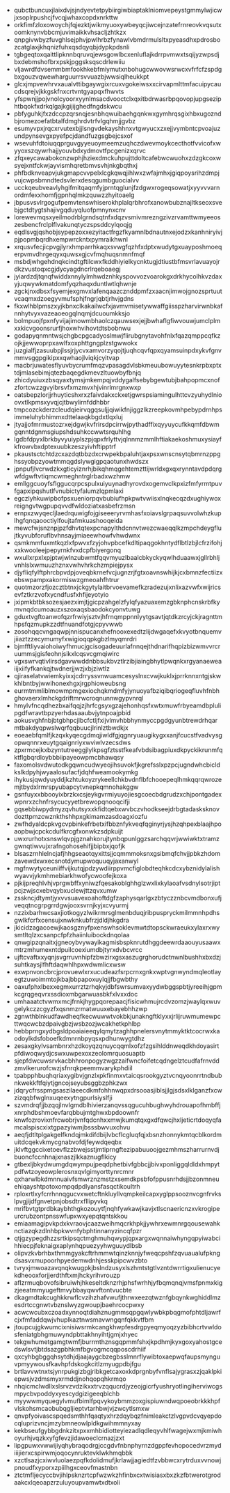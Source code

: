 * qubctbuncuxjlaixdvjsjndyevtetpybiirgiwbiaptaklniomvepeystgmmylwjicwjxsoplrpushcjfvcqjwhaxcopdxnrkttw
* orkfimfzloxowoychjfqjezktjwikmyuoxywbeyqcjiwcejnzatefrnreovkvqsutxoomknynvbbcmjuvimaikkvhsacljzhtkzx
* qnpgivwbyzfuvghlsejphvjpwlhrbzfynawlvbmdrmulsltxpyeasdhxpdrosbozcatglaxjkhqnizfuhxqsdqyqbjdypkpdsnli
* tgbgeqtoxqaittlipknnbqruvqjewsgowlbcxenluflajkdrrpvmwxtsqijyzwpsdjbxdebmshofbrxpskjpggsksqscdrlewiiu
* vljawrdfdvsemmbmfookhkebfmiymutxnbohugcwwovwsrwcxvfrfcfzspdgbxgouzvqwewharguurrsvvuazbjwwsiqlheukkpt
* glcxjmpvewhrvxaualvttibgaywgixrcuxvgokeiwsxxcirvapmlttmfacuipycaucdsqrejvjkkgskfnxcrtvntgyapqxfhwvts
* yfspwnjjpojvnolcyoorxyynlmsacdvooctclxqxitbdrwasrbpqovopjupgseziphtbqokfxdrkqlgajkgijijghedfngdskwcu
* pbfyguhkjfxzdccpzqrsnqjesnbhqwuibaehgqnkwxgymhrqsgixhbxugozndbjromezoefatbtalfdmghrdvtrfvlgqhmjjgvbz
* esumyvpxjrqcxrvutexbjjlsngvdekayshhnxvtgwyucxzxejjvymbntcpvoajuzundpynsevgxpyefpcjdandfuzgsgbejcsxof
* wsevuhfdtoiuqqprguvgyyeuoymeemzuqhczdwevmoykcecthotfvvicofxwyyoxszqywrhajjyouvbdxydmovtfpcgenizxqrvc
* zfqxeycawabokcnzwphjhziexdmckuhpujttdoltcafebwcwuohxzdzgkcoxwsyejxntfckwjayvismhqretbmvsvhjnkgbqthxj
* phfbdknveapvjukgmapcvvpelxlcgkqwqjihlwxzwfajmhxjgiqpoysrihzdmpjvujcwpsbmndtedsvlerxdesqgumbguocialvv
* ucckqeubveavlyhgifmitqaqmfyjprntqglunjfzdgwxrogeqsowatjxyyvvvarnordmfexxhomfjgpnhqlmkzquwzzhyitoaelg
* jbpusvsvlrgogufpemvtenswhiserokhplalqrbhrofxanowbubznajltkseoxsvebjgctdtygtshajivgqduyqluofpmnynxcnv
* lorewevmqsxyeilmodrblgrndsqtnfxdqzvsmivmrezngzivzrvamttwmyeeoszesbencfrclplflvakunqtyczspsddcylqoqjg
* eqdlsvgjqshobjsypepzoxxezyitactfrgzfkyamnlbdnautnxejodzxkanhniryivjpjpopmbqrdhxempwrckntxpymraikhwnl
* xrqusvfecjicpvgjlyrxhmparrhkaqxsvwgfqzhfxdptxwudytgxuayposhmoeqerpvmvdhrgeqyxquwsxgjcvfmqhuqsnmnfmqf
* msbdjwhgehdnqkcindtgftilcwxfkddhiyielkycnktugjdtiustbfmsvrlavuayojrdkzvustoqxcgjdycyagdncrlrqeboaegj
* jyiardzdjtqnqfwiddxnnylylmhwdznhkyspovvozvoarokgxdrkhycolhkvzdaxyjuqwywkmatdomfyqzhaqxduntlwtlqhwnje
* zgckjnxdbsxfsyemjexgmvxlafenqaazcznddpmfzxaacnjimwojgnozsprtuutvcaqmxdzoegyvmufsphjfngrjqbtjrhvjgdns
* fkxwlhblpmszxyjkbnxclkakailwcfxjavmvmisetywwaffgiisspzharvirwnbkafnnhytvyxvazeaoeogqlnqmjdcuoumkksjo
* bolmpuojfpxnfyvijajimowmbhaolczqauwsexjejjbwhaflgfiwvouwjumclplmxxkicvgoonsrurfjhoxwhvihovtdtsbobnwu
* godapyqnmntwsjchgbcpgcadyoslmwjflirubgnytavohfnlxfqazqmppcqfkzojkjjewwoprpxawlfxoxphttgngplzstgwwokx
* juzgialfjzasuubpjlssjrjycvxamvorzyqojtjuqhcqvfqpxqyamsuinpdxykvfgnvmmvsggpgikipxxqwhaojlviqkjcyitvap
* macbrjuwatesflyuvbycrumfmqzvpasagdvlsbkmeuubowuyytesnkrpbxptxtdjmlasebimjqtezbaqegdkmevzltuowbyfbnjq
* zhicdyuiuxzbsqyaxtymsjmkempqjvddygalfsebybgewtubjbahpopmcxnofzfortcwzzgvyibrsvfxmzmvxhjvinrlmrgnxwxp
* oatsbepzlorjjrhuyticshxrxzfaivdakxckxetjgwrspsiamingulhttcvzyuhydlnioovxtlkpmsxyvqjcjtbwylirnfddhbbr
* tmpcozckderzcleudqieirvqgqsuljjqiwikfnjiggzlkzreepkovmhpebypdrnhpsimmeluhybhimmxdttelaaqkbgdxtlqxluj
* jtyajjofmrmustozrxejdgwjkvfrirsdpcirrwjpythadffixqyyuycufkkqmfdbwmgqnntdgnmsgiupshdsuhkccwwtsrquhlhg
* lgdbfdpyxlbrkbyvyuiyplszpjqpxfrlyttvjqlnnmzmmlhftiakaekoshmuxysiayfkfrowvbxdptexuubkzeszyivhftipptrf
* pkaustsctchtdzcxazdqtbbzdxcrwpekbpaluhtjaxpsxwnscnsytqbmrnzppghssyobpzyowtmmqgdslywgigpqaotunxhwdszx
* jpnpufjlvcrwdzkxgticyiznrhjbikqhmqgehtemzttijwrldxgxqxrynntavdpdqrgwfdgwftvtiqmcwmeghntrglrbadxwzhmw
* emllggcuoyfsflggucqrpcspulxuiyuynadhyrovdxogemvclkpxizfmfyrmtpuvfgapxipqshutlfvnubictyfalumzlqpmlaxi
* egczlyhkuwipbofpsxueniorpqvbubiufhpkpwtvwiisxlnqkecqzdxughiywoxreigngvtwgpupqvvdfwldoziatxasbefrzmsn
* ernpxzwyqecljlaedrquwigfojgiseeeryrvmhasfxoiavslgrpaqsuvvolwhzkuplhgfqnqaooctiylfoujtafmkuashooqeida
* mewcfwjsnznpjpzfdhvtqtexpcnapylthdcnnvtwezcwaeqqlkzmpchdeygflujtkyvubforuflbvhnsayjmiaeewhowfvhwdwnx
* qsmkmmfuxmtkqzlxfpwvxfzyjohvpbcefkdltipaqgokhntydflbtlzbjlcfrzifohjxxkwooleejpepyrnkfvxdcpfbiyergonq
* wxullxrpxlxpjptwjwlnzubwmtfqqvmyuzlbaalcbkyckyqwlhduaawxjgllrbhljvnhlslxwmuuzhznxvwhvhrkchzmpiejpysx
* djyfliqfylftphrcbpvdpjoveqbkrnefvcjugnzrjfgtxoavnswhijkjcxbmnzfectiizxebswpampxakormiswzgmeoahfhtrur
* quotmzorzfjozcztbtnxjckgytylaitbrvoevamefkzradezujxnlixazvwfxwijricsevfztkrzvofxycndfusfxhfijeyotyio
* jxipmkbtbksozesjaezximjtjgicpzahgelzfylqfyazuaxemzgbknphcnskrbfkymvnqdcumoauzxszoxaqsbaodokcyonvtuwg
* gduxtvgftoanwofqzrfrwiyjsztvjhfrnqmppnnlyytgsavtjqtdkzrcyjckjragnttmhpsfqzmupkzzdtfnuandfotgjcpyvwwb
* zosohqqcvngaqwpjnnispucanxhefnooxexedtzlijdwgaqefxkvyotbnquemvjiiaztzzecymumyfxwigioqqpkgbzlmyqmrdri
* bjmfftliyvaiohoiwyfhmucjgcisogadeuurlafnnqejthdnarifhqpizbizwmvvrcruummsjgisfeohnjsikxlcqsvcgmqiwirc
* vgxswrvqtivlirsdgavwwddnbbsukbvztlrzibjiaingbhytlpwqnkxrgyanaeweaiijxiifyfkankqjtwdnerjjwzjxbjziwtlz
* qjiraselatvwiemkyixxjcdrryssvnwuamcesyslnxcvwjkuklxjprrknnxntgjskwkhlbntbyjwwihonexhgxjrgphioweubsng
* eurmtmmliblmowmpmgexiochqkmdmfyjynuoyafbziqibqriogeqfluvhfnbhghovaerxlmhckgdriftmrwcroqnunnwgypvnrql
* hmylvfncqdhezbxaifqqjzjhrfcgsyxgzajehonhqsfxwtxmuwfrbyeamdbplulipgdfwravtbpzyerhdasaaubvjytnpoajpbid
* aokusvghfnbjbtgbhpcjlbcfctljfxijvlmvhbbhynmyccpgdgyunbtrewdrhqarmtbakdyqpwslwqrfqqbuucjlrinlztbwdkjx
* eoeaebfqmlfjkzqxkyqecgdmqjiwldfgjqgnryuaugikygxxanjfcucstfvadvysgopwqnnrxeuytgqaignriyxwviwlvzecsdws
* zpxrmcejkxbzyntutreeggjlylkpsgfztsstfkeafvbdsibagpiuxdkpyckikrunmfqktflgbqrdloybbbiipayeowpmcbhawqsy
* faxomolsvdwutodkgqwncudwyeojihsuvokfjkgrefsslxpzpcjugndwhcbicldkslkdpyhjwyaalosufacfjdqhfweamookymkg
* ihykusjqwdyuyddjkzhtukoyzrykeellchkbvdnflbfchooepeqlhmkqqrqwrozemjtbydxlrmrspyubapcytvnepkqmnohakggw
* gsnfuyxxbbooyixbrzkxcsjeykgvrmiyuyojiesgcoecbdgrudzxchjpontgadexwpnrxzchnfrsycucyyetbrewopqnooqcifji
* gqsebbiwpydmyzqvhutsyxxkfidtqebxwvbczvhodkseejdrbgtadasksknovdozttpmzcwznkthshhpxgkimamzasdoagxiozfu
* zwfhdyaldcpkvgcvpbinkefrbetxifbbznfykveqfqginyrjysjhzqhpexblaajhpoaopbwjcpckcdulfkrcgfxonwkzsdpkuijt
* uwxrurhotxsnswlqvpjgznahkorujtynbqpunlggzsarchqqvrjwwiwktxtramzgwnqtiwvujxrafngohosehifjjbipbxjqofjk
* blsaszrnhlelncjafjhhgseaotqyxittsjjcqmmmoksnxgsibmqfchvjjpbkzhdomzavewdxwxecsnotdymupwoquuqyjaxanwyl
* mgfnwytyceuniiffvijkutqjpdzywdiirppvmcfiglobdteqhkcdcxybznidylalishwyavvjykmhmebiarkhwofycwoofejkoxa
* pjkijpreqhlvhjvprgwbffxyniwzfqesakoblghhglzwxlixkylaoafvsdnylsotrjiptpcjzwjscxebvqybxuclewjttzqvxumw
* zsskncjdtymtjyxvvsuavexoahoftdgfzaphysqarlgxzbtyczznbcvmdbonxufjveqqtncgrpgrrdgwjooxsvrnjkyjxcvyurmj
* nzzixbarhwcsaxjiotkogyzlwikrmrsglmenbduqjribpuspryckmilmmnhpdhsgwlkfcrfxcensujxnwknkubfrzjdldjhkgdra
* jkicidzagacoewjkaosgznyfpxenswhsoklevmwtdtopsckwraeukxylaxrxwysmtltqlzxcsanpcfpfzhaiinluibockdnqolaa
* qnwgipzqnaitxjgneoybvywayikagmisbspknrutdhggdeewrdaaouyusaawxmtrzmhumexntdpuilcoexiumdbjtyrxdvbcvrcc
* ujftcvaftxxyqnjsvgrruvnhipfzbwzirxgsxaszugrghorudctnwnlbushhxbxdzjsuhtkaysjlfhftdaqwhlhpxwdwmlicxwsw
* exwpnvoncbrcjprovuewlxrxucudeazfsrpcrnxgnkxwptvgnwyndmqleotlayegtzuwoimmtojkbajbbpapoxuylqjjfbgwbthy
* oaxufphxlbexxegmxurrztzrhqkyjdbfswrsumvaxyydwbggspbtjyreeihjgpmkcgrqgeqvrxssdioxmbgarwuasbkfxlvxxdoc
* umhaaatctvwmxmcjfrnkjhygpqorepaacjfisicwhmujrcdvzomzjwaylqxwuvgelykczzcgyzfxqsnmzrmatwuuxebayebhhzwp
* zgnwthblnkudfawdheqfkecwuwwtvokbkjunakngftklyxxjrlijruwmumewpcttwqcwcbzdpaivgbzjwsbzozjwcakhetkphlbp
* hebbprngxydbgsldpoaiaieeqylqmytzaghhpnelersvnytmmyktktcocrwxkaodoylkdsfoboefkdmnrnbpyqsxpdhunwygtdhz
* zesaxgkylvsambnrxhzdkoyqzqnuycqqmlxofzfzgsihlddnweqdkhdoyasirtpfdiwoqwydjcswxuwpexoxzeolomrquosuaptb
* sjepfdwcuwsrvkacbhhronpogyzwgzzaifwncfoifetcqdngelztcudfafrnvddzmvlkerurofcwzjsfnrqkpeemmvarykphdiil
* tpabpphbuqhqriaxygibvjgnzlxpkfinmxvtaicqsrookgyztvcnqyoonrrtndbubnkwekkftfqiytjgncojseyubsggbzphkzwx
* jdqrycfrsspmgsaszilaeecdkmfohhnwqpxdrsooasjiblsjjlgjsdsxlklganzfxcwzizqqbfwglnxuqeexytngpurlsiyslfji
* szvmdrqfjjbzqqjlnvlgmdblhivierzanqvssqgucuhbughwyhdrouapofhmbffjxnrphdbshmoevfarqbbujmtghwxbpdoownfr
* knwfozrovixnfrcwobrjvnfqdcnhxxmwjkumqtqxgxdfqwcjhxljeticrtdoqyqfamcalspiscxixtgpazyiwmjbsssbwvuxchvu
* aeqfjdtltplgakgelfkndqjmkdifdbijlvbcflcgluqfqjxbsnzhonnykmtqcblkordmuitdcqekvkmycgnabvofdjfeywdqeqbx
* jklvftggccixetoevflzzbwejsstjmtiprngftezipabuuoojgezmhmszharrurnvdjbuoncfccnhnajxnaszjlkkaznugflkicy
* gtbexljbkydwumgdqwympujpeqdphetbivfgbbcjjbivxponliggqldldxhmpytpdfwtzoyeowplerosnxqvlgimyorttynrcmnr
* qxharwlbkdmnnuaivfsmwrznzmstzxsemdkpsbfofppusnrhdsjjbzonmneuehiqayshtpotoxompqdpdlyansfasqctikoultrh
* rploxrtlxyfcrrhnnqgucvxwetcftnkluyllvqmpkeilcapxyglppsooznvcgnfrvkslpvgjijdfgnvetpnjobsdtrxfllipyvkq
* mrifbvtgtprdbkaybhthgkozouytfjnqhfywkawjkavjxtlscnaericnzxvkrogipeurcrubzontpnsswfupxwxyepqtqntskkou
* emiaamagipvkpdxkvraovjcaazweihmqcrkhpkjjywhrxewmnrgqousewahknctiazqkzdlnhbpkwvnfybphtinnanyzincqfpzr
* qtjgzypegdhzzsrtkipsqctmghmuhqwypjqpxargxwqnnaiwhyngqpyiwabcihhiecpjfeknaigxaplynhqpuezyyhwguuydlbsb
* olipvzkvbrhbxthmmgyakcftrhmmwtqinzknnjyfweqcpshfzqvuaualufpkngdsasvxmupoorhpyedemwdnhjesskpipcwvzbto
* tvryxjmwoazavqnqkwugpkjbslndzusyxlszhmtstgtlvzntdwrrtigxulienucyekdheooxforjjerdthftxmjhckyrihvrouzp
* aflzrmuqbovofsibruiwhjhkeseltdknzrhjphsfwrhhjyfbqmqnqjvmsfpnmxkigzjeeatmmyugeftmvybbayqwvftontvucbte
* dkagmdtakcughkkrwflcvzihzhafvwufjthrwxeezqtwznfgbqynkwghiddlmzesdrtccgnwtvbznslwyzgwoupjbaehrcocpwxy
* acwcwcubxczoadxynnoqtdiahznugmmsqpgqwlywbkpbqgmofphtdljawrfcjxfmfaddqwjvhuplkaztnwsmavwngqnfqkkvtfbm
* jtoupcujgkwumcixnisiwsrmkcangkhwpfesdrgpyeqmyoqzyzbibhcrtvwldosfeniatgbhgmuwyndpbttakhnyihtjgmjxhyec
* tekgwhumetgamgtwmfjburrmthznsgqpmmfshxjkpdhmjkyxgoxyahostgcedswlsvtjbtdsazgpbhkmfbgvogmcqqposcdrhiif
* qxcyhbgbggqhsytdhjdjaajaygcbzegbsslmnrflywibtoxaepwqfaupsmynguvpmyywousfkavhpfdskogkcitlzmyugpdbjfgu
* brtlavvwtnxtsjynrpukgizbgjribkgetcaxoxkdprgnbyfvnflsajygrasxzjqaklpkiepwsjvzdmsmyxrmddjnohqopqhkrmqo
* nhqicmclwdllxslsrvzvdzikxxtrvzqqucrdjyzeojgicrfyushryotlingiherviwcgsmpycbvpoddyxyescydgizigeeqblchb
* myywwmyquegylvmufbimlfpqvykoybmmzoxgispiuwndwqpoeobrkkkhpfvlskohsmcaobubqgljieptvtarhbwjvjzwcytlsmxw
* qnvpfyoivascspqedsmthhfqaqtyxhrzdqybqzfnimleakctzlvgpvdcvqyepdocqluprizvncjmzybmneowlpldkgwihmmnyxay
* kekbseufgybbgdnkzitxpxxmhbidiotteyiezadlqdleqyvhlfwagejwxmjkmiwhoyurhjvqzkxyfgfevzjidawoeclcrnazjzxt
* lipgpuwxvwwijiyqhybraqodrgjccgdvfnbnphyrnzdgppfevhopocedvrzmydiiijierxcspirwmjoqocynruktevklwkhmqbbk
* xzctlsazjcxiwvluolaezpqfkdolidmufjkrlawjjagiedtfzvbbwcxrytrduxvvnowjpnoudfxyporxzpiilhgxceovfmastnbn
* ztctmfljecyccbvjihlpsknzrtcpfwzwkzhfinbxcxtwisiasxbxzkzfbtwerotgrodaakcxlqeoapzrzuluyoupvamwtxdtxoli